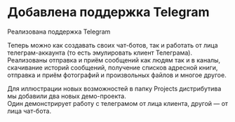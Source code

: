 # Добавлена поддержка Telegram

Реализована поддержка Telegram

Теперь можно как создавать своих чат-ботов, так и работать от лица телеграм-аккаунта (то есть эмулировать клиент Телеграма).\
Реализованы отправка и приём сообщений как людям так и в каналы, скачивание историй сообщений, получение списков адресной книги, отправка и приём фотографий и произвольных файлов и многое другое.

Для иллюстрации новых возможностей в папку Projects дистрибутива мы добавили два новых демо-проекта.\
Один демонстрирует работу с телеграмом от лица клиента, другой — от лица чат-бота.

